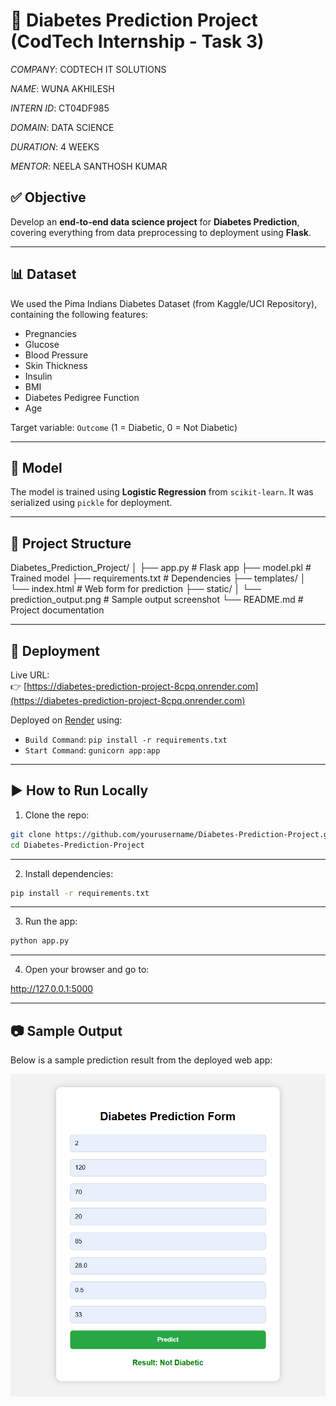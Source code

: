 # 🧠 Diabetes Prediction Project (CodTech Internship - Task 3)

*COMPANY*: CODTECH IT SOLUTIONS

*NAME*: WUNA AKHILESH

*INTERN ID*: CT04DF985

*DOMAIN*: DATA SCIENCE

*DURATION*: 4 WEEKS

*MENTOR*: NEELA SANTHOSH KUMAR


## ✅ Objective
Develop an **end-to-end data science project** for **Diabetes Prediction**, covering everything from data preprocessing to deployment using **Flask**.

---

## 📊 Dataset
We used the Pima Indians Diabetes Dataset (from Kaggle/UCI Repository), containing the following features:
- Pregnancies
- Glucose
- Blood Pressure
- Skin Thickness
- Insulin
- BMI
- Diabetes Pedigree Function
- Age

Target variable: `Outcome` (1 = Diabetic, 0 = Not Diabetic)

---

## 🧠 Model
The model is trained using **Logistic Regression** from `scikit-learn`. It was serialized using `pickle` for deployment.

---

## 📁 Project Structure

Diabetes_Prediction_Project/
│
├── app.py # Flask app
├── model.pkl # Trained model
├── requirements.txt # Dependencies
├── templates/
│ └── index.html # Web form for prediction
├── static/
│ └── prediction_output.png # Sample output screenshot
└── README.md # Project documentation


---

## 🚀 Deployment

Live URL:  
👉 [https://diabetes-prediction-project-8cpq.onrender.com](https://diabetes-prediction-project-8cpq.onrender.com)

Deployed on [Render](https://render.com) using:
- `Build Command`: `pip install -r requirements.txt`
- `Start Command`: `gunicorn app:app`

---

## ▶️ How to Run Locally

1. Clone the repo:
```bash
git clone https://github.com/yourusername/Diabetes-Prediction-Project.git
cd Diabetes-Prediction-Project
```

---

2. Install dependencies:

```bash
pip install -r requirements.txt
```

---

3. Run the app:

```bash
python app.py
```

---

4. Open your browser and go to:

http://127.0.0.1:5000

---

## 📷 Sample Output

Below is a sample prediction result from the deployed web app:

![Prediction Output](diabetes_prediction_result.png)
